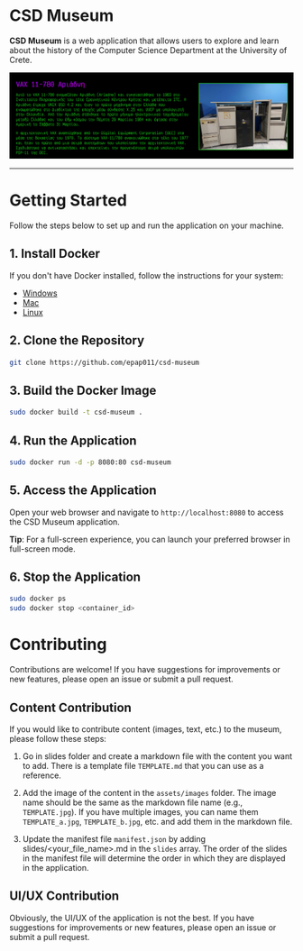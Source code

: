 # CSD Museum

**CSD Museum** is a web application that allows users to explore and learn about the history of the Computer Science Department at the University of Crete.

![alt text](https://github.com/epap011/csd-museum/blob/main/assets/cover.png?raw=true)

---

# Getting Started

Follow the steps below to set up and run the application on your machine.

## 1. Install Docker

If you don't have Docker installed, follow the instructions for your system:
- [Windows](https://docs.docker.com/desktop/install/windows-install/)
- [Mac](https://docs.docker.com/desktop/install/mac-install/)
- [Linux](https://docs.docker.com/engine/install/)

## 2. Clone the Repository
```bash
git clone https://github.com/epap011/csd-museum
```

## 3. Build the Docker Image
```bash
sudo docker build -t csd-museum .
```
## 4. Run the Application
```bash
sudo docker run -d -p 8080:80 csd-museum
```

## 5. Access the Application
Open your web browser and navigate to `http://localhost:8080` to access the CSD Museum application.

**Tip**: For a full-screen experience, you can launch your preferred browser in full-screen mode.

## 6. Stop the Application
```bash
sudo docker ps
sudo docker stop <container_id>
```

# Contributing
Contributions are welcome! If you have suggestions for improvements or new features, please open an issue or submit a pull request.

## Content Contribution
If you would like to contribute content (images, text, etc.) to the museum, please follow these steps:

1. Go in slides folder and create a markdown file with the content you want to add. There is a template file `TEMPLATE.md` that you can use as a reference.

2. Add the image of the content in the `assets/images` folder. The image name should be the same as the markdown file name (e.g., `TEMPLATE.jpg`). If you have multiple images, you can name them `TEMPLATE_a.jpg`, `TEMPLATE_b.jpg`, etc. and add them in the markdown file.

3. Update the manifest file `manifest.json` by adding slides/<your_file_name>.md in the `slides` array. The order of the slides in the manifest file will determine the order in which they are displayed in the application.

## UI/UX Contribution
Obviously, the UI/UX of the application is not the best. If you have suggestions for improvements or new features, please open an issue or submit a pull request.
